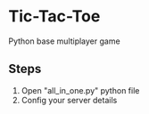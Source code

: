 # Tic-Tac-Toe
Python base multiplayer game


## Steps
1. Open "all_in_one.py" python file
2. Config your server details
